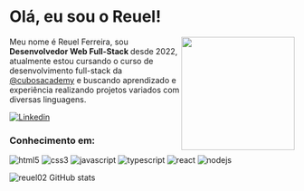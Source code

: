 # Olá, eu sou o Reuel!

<img src="https://placehold.co/200x100" width="200px" align="right" >
  <p align="left">
Meu nome é Reuel Ferreira, sou <strong> Desenvolvedor Web Full-Stack </strong> desde 2022, atualmente estou cursando o curso de desenvolvimento full-stack da <a href="https://cubos.academy/">@cubosacademy</a> e buscando aprendizado e experiência realizando projetos variados com diversas linguagens.
  </p>


[![Linkedin](https://img.shields.io/badge/LinkedIn-0077B5?style=for-the-badge&logo=linkedin&logoColor=white)](https://www.linkedin.com/in/reuel-ferreira/)

### Conhecimento em:

![html5](https://img.shields.io/badge/HTML5-E34F26?style=for-the-badge&logo=html5&logoColor=white)
![css3](https://img.shields.io/badge/CSS3-1572B6?style=for-the-badge&logo=css3&logoColor=white)
![javascript](https://img.shields.io/badge/JavaScript-323330?style=for-the-badge&logo=javascript&logoColor=F7DF1E)
![typescript](https://img.shields.io/badge/TypeScript-007ACC?style=for-the-badge&logo=typescript&logoColor=white)
![react](https://img.shields.io/badge/React-20232A?style=for-the-badge&logo=react&logoColor=61DAFB)
![nodejs](https://img.shields.io/badge/Node%20js-339933?style=for-the-badge&logo=nodedotjs&logoColor=white)

![reuel02 GitHub stats](https://github-readme-stats.vercel.app/api?username=reuel02&show_icons=true&theme=radical)
